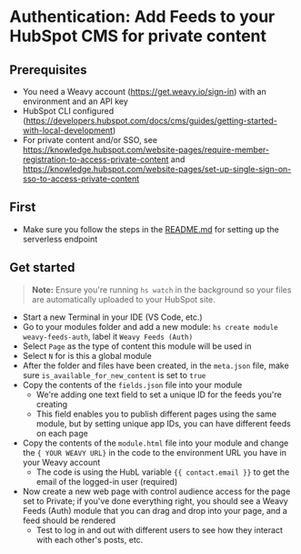 # Authentication: Add Feeds to your HubSpot CMS for private content

## Prerequisites
* You need a Weavy account (https://get.weavy.io/sign-in) with an environment and an API key
* HubSpot CLI configured (https://developers.hubspot.com/docs/cms/guides/getting-started-with-local-development)
* For private content and/or SSO, see https://knowledge.hubspot.com/website-pages/require-member-registration-to-access-private-content and https://knowledge.hubspot.com/website-pages/set-up-single-sign-on-sso-to-access-private-content

## First
* Make sure you follow the steps in the [README.md](/serverless/README.md) for setting up the serverless endpoint

## Get started
> **Note:** Ensure you're running `hs watch` in the background so your files are automatically uploaded to your HubSpot site.
* Start a new Terminal in your IDE (VS Code, etc.)
* Go to your modules folder and add a new module: `hs create module weavy-feeds-auth`, label it `Weavy Feeds (Auth)`
* Select `Page` as the type of content this module will be used in
* Select `N` for is this a global module
* After the folder and files have been created, in the `meta.json` file, make sure `is_available_for_new_content` is set to `true`
* Copy the contents of the `fields.json` file into your module
  * We're adding one text field to set a unique ID for the feeds you're creating
  * This field enables you to publish different pages using the same module, but by setting unique app IDs, you can have different feeds on each page
* Copy the contents of the `module.html` file into your module and change the `{ YOUR WEAVY URL}` in the code to the environment URL you have in your Weavy account
  * The code is using the HubL variable `{{ contact.email }}` to get the email of the logged-in user (required)
* Now create a new web page with control audience access for the page set to Private; if you've done everything right, you should see a Weavy Feeds (Auth) module that you can drag and drop into your page, and a feed should be rendered
  * Test to log in and out with different users to see how they interact with each other's posts, etc.
